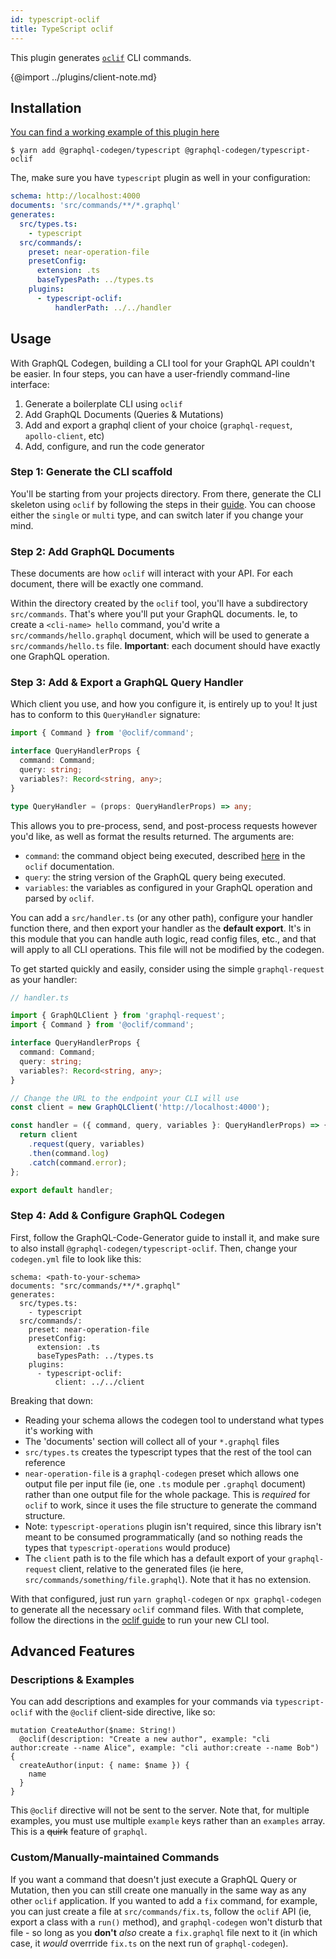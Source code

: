 ```yaml
---
id: typescript-oclif
title: TypeScript oclif
---
```


This plugin generates [`oclif`](https://www.npmjs.com/package/oclif) CLI commands.

{@import ../plugins/client-note.md}

## Installation

[You can find a working example of this plugin here](https://github.com/kalzoo/graphql-codegen-oclif-example/)

    $ yarn add @graphql-codegen/typescript @graphql-codegen/typescript-oclif

The, make sure you have `typescript` plugin as well in your configuration:

```yml
schema: http://localhost:4000
documents: 'src/commands/**/*.graphql'
generates:
  src/types.ts:
    - typescript
  src/commands/:
    preset: near-operation-file
    presetConfig:
      extension: .ts
      baseTypesPath: ../types.ts
    plugins:
      - typescript-oclif:
          handlerPath: ../../handler
```

## Usage

With GraphQL Codegen, building a CLI tool for your GraphQL API couldn't be easier. In four steps,
you can have a user-friendly command-line interface:

1. Generate a boilerplate CLI using `oclif`
2. Add GraphQL Documents (Queries & Mutations)
3. Add and export a graphql client of your choice (`graphql-request`, `apollo-client`, etc)
4. Add, configure, and run the code generator

### Step 1: Generate the CLI scaffold

You'll be starting from your projects directory. From there, generate the CLI skeleton using `oclif`
by following the steps in their [guide](https://oclif.io/docs/introduction). You can choose either
the `single` or `multi` type, and can switch later if you change your mind.

### Step 2: Add GraphQL Documents

These documents are how `oclif` will interact with your API. For each document, there will be
exactly one command.

Within the directory created by the `oclif` tool, you'll have a subdirectory `src/commands`. That's
where you'll put your GraphQL documents. Ie, to create a `<cli-name> hello` command, you'd write a
`src/commands/hello.graphql` document, which will be used to generate a `src/commands/hello.ts`
file. **Important**: each document should have exactly one GraphQL operation.

### Step 3: Add & Export a GraphQL Query Handler

Which client you use, and how you configure it, is entirely up to you! It just has to conform to
this `QueryHandler` signature:

```ts
import { Command } from '@oclif/command';

interface QueryHandlerProps {
  command: Command;
  query: string;
  variables?: Record<string, any>;
}

type QueryHandler = (props: QueryHandlerProps) => any;
```

This allows you to pre-process, send, and post-process requests however you'd like, as well as format
the results returned. The arguments are:

- `command`: the command object being executed, described [here](https://oclif.io/docs/commands)
  in the `oclif` documentation.
- `query`: the string version of the GraphQL query being executed.
- `variables`: the variables as configured in your GraphQL operation and parsed by `oclif`.

You can add a `src/handler.ts` (or any other path), configure your handler function there, and then
export your handler as the **default export**. It's in this module that you can handle auth logic,
read config files, etc., and that will apply to all CLI operations. This file will not be modified
by the codegen.

To get started quickly and easily, consider using the simple `graphql-request` as your handler:

```ts
// handler.ts

import { GraphQLClient } from 'graphql-request';
import { Command } from '@oclif/command';

interface QueryHandlerProps {
  command: Command;
  query: string;
  variables?: Record<string, any>;
}

// Change the URL to the endpoint your CLI will use
const client = new GraphQLClient('http://localhost:4000');

const handler = ({ command, query, variables }: QueryHandlerProps) => {
  return client
    .request(query, variables)
    .then(command.log)
    .catch(command.error);
};

export default handler;
```

### Step 4: Add & Configure GraphQL Codegen

First, follow the GraphQL-Code-Generator guide to install it, and make sure to also install
`@graphql-codegen/typescript-oclif`. Then, change your `codegen.yml` file to look like this:

```
schema: <path-to-your-schema>
documents: "src/commands/**/*.graphql"
generates:
  src/types.ts:
    - typescript
  src/commands/:
    preset: near-operation-file
    presetConfig:
      extension: .ts
      baseTypesPath: ../types.ts
    plugins:
      - typescript-oclif:
          client: ../../client
```

Breaking that down:

- Reading your schema allows the codegen tool to understand what types it's working with
- The 'documents' section will collect all of your `*.graphql` files
- `src/types.ts` creates the typescript types that the rest of the tool can reference
- `near-operation-file` is a `graphql-codegen` preset which allows one output file per input file
  (ie, one `.ts` module per `.graphql` document) rather than one output file for the whole package.
  This is _required_ for `oclif` to work, since it uses the file structure to generate the command structure.
- Note: `typescript-operations` plugin isn't required, since this library isn't meant to be consumed
  programmatically (and so nothing reads the types that `typescript-operations` would produce)
- The `client` path is to the file which has a default export of your `graphql-request` client,
  relative to the generated files (ie here, `src/commands/something/file.graphql`).
  Note that it has no extension.

With that configured, just run `yarn graphql-codegen` or `npx graphql-codegen` to generate all the
necessary `oclif` command files. With that complete, follow the directions in the
[oclif guide](https://oclif.io/docs/introduction) to run your new CLI tool.

## Advanced Features

### Descriptions & Examples

You can add descriptions and examples for your commands via `typescript-oclif` with the `@oclif`
client-side directive, like so:

```
mutation CreateAuthor($name: String!)
  @oclif(description: "Create a new author", example: "cli author:create --name Alice", example: "cli author:create --name Bob") {
  createAuthor(input: { name: $name }) {
    name
  }
}
```

This `@oclif` directive will not be sent to the server. Note that, for multiple examples, you must
use multiple `example` keys rather than an `examples` array. This is a ~~quirk~~ feature of
`graphql`.

### Custom/Manually-maintained Commands

If you want a command that doesn't just execute a GraphQL Query or Mutation, then you can still
create one manually in the same way as any other `oclif` application. If you wanted to add a `fix`
command, for example, you can just create a file at `src/commands/fix.ts`, follow the `oclif` API
(ie, export a class with a `run()` method), and `graphql-codegen` won't disturb that file - so long
as you **don't** _also_ create a `fix.graphql` file next to it (in which case, it _would_ overrride
`fix.ts` on the next run of `graphql-codegen`).
